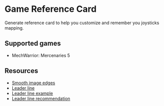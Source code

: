 # Game Reference Card

Generate reference card to help you customize and remember you joysticks mapping.

## Supported games
- MechWarrior: Mercenaries 5

## Resources

- [Smooth image edges]
- [Leader line]
- [Leader line example]
- [Leader line recommendation]

[Smooth image edges]: https://graphicdesign.stackexchange.com/questions/41251/gimp-smooth-edges-coloring
[Leader line example]: https://anseki.github.io/leader-line/
[Leader line]: https://github.com/anseki/leader-line
[Leader line recommendation]: https://stackoverflow.com/a/61481292/3969362


